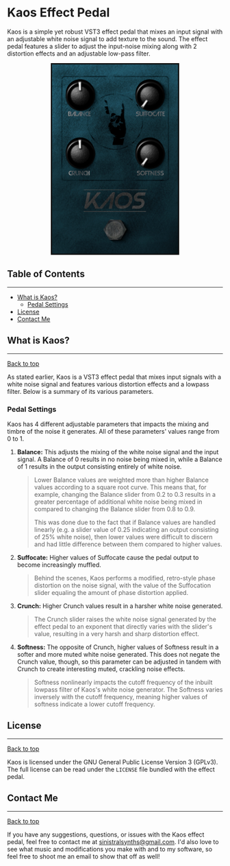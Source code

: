 # Kaos Effect Pedal

Kaos is a simple yet robust VST3 effect pedal that mixes an input signal with an adjustable white noise signal to add texture to the sound. The effect pedal features a slider to adjust the input-noise mixing along with 2 distortion effects and an adjustable low-pass filter.

<p align="center">
    <img src="images/estore/Banner2.png" alt="Kaos Effect Pedal image" width=300>
</p>

## Table of Contents

---
* [What is Kaos?](#what-is-kaos)
    * [Pedal Settings](#pedal-settings)
* [License](#license)
* [Contact Me](#contact-me)

## What is Kaos?

---
[Back to top](#table-of-contents)

As stated earlier, Kaos is a VST3 effect pedal that mixes input signals with a white noise signal and features various distortion effects and a lowpass filter. Below is a summary of its various parameters.

### Pedal Settings
Kaos has 4 different adjustable parameters that impacts the mixing and timbre of the noise it generates. All of these parameters' values range from 0 to 1.

1. **Balance:** This adjusts the mixing of the white noise signal and the input signal. A Balance of 0 results in no noise being mixed in, while a Balance of 1 results in the output consisting entirely of white noise. 
    > Lower Balance values are weighted more than higher Balance values according to a square root curve. This means that, for example, changing the Balance slider from 0.2 to 0.3 results in a greater percentage of additional white noise being mixed in compared to changing the Balance slider from 0.8 to 0.9. 
    >
    > This was done due to the fact that if Balance values are handled linearly (e.g. a slider value of 0.25 indicating an output consisting of 25% white noise), then lower values were difficult to discern and had little difference between them compared to higher values.
2. **Suffocate:** Higher values of Suffocate cause the pedal output to become increasingly muffled. 
    > Behind the scenes, Kaos performs a modified, retro-style phase distortion on the noise signal, with the value of the Suffocation slider equaling the amount of phase distortion applied.
3. **Crunch:** Higher Crunch values result in a harsher white noise generated.
    > The Crunch slider raises the white noise signal generated by the effect pedal to an exponent that directly varies with the slider's value, resulting in a very harsh and sharp distortion effect.
4. **Softness:** The opposite of Crunch, higher values of Softness result in a softer and more muted white noise generated. This does not negate the Crunch value, though, so this parameter can be adjusted in tandem with Crunch to create interesting muted, crackling noise effects.
    > Softness nonlinearly impacts the cutoff frequency of the inbuilt lowpass filter of Kaos's white noise generator. The Softness varies inversely with the cutoff frequency, meaning higher values of softness indicate a lower cutoff frequency.

## License

---
[Back to top](#table-of-contents)

Kaos is licensed under the GNU General Public License Version 3 (GPLv3). The full license can be read under the `LICENSE` file bundled with the effect pedal.

## Contact Me

---
[Back to top](#table-of-contents)

If you have any suggestions, questions, or issues with the Kaos effect pedal, feel free to contact me at sinistralsynths@gmail.com. I'd also love to see what music and modifications you make with and to my software, so feel free to shoot me an email to show that off as well!